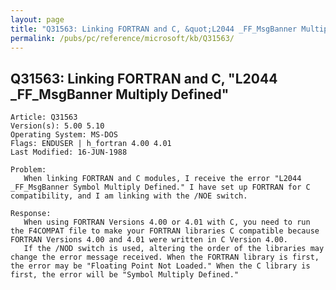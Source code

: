 ```yaml
---
layout: page
title: "Q31563: Linking FORTRAN and C, &quot;L2044 _FF_MsgBanner Multiply Defined&quot;"
permalink: /pubs/pc/reference/microsoft/kb/Q31563/
---
```


## Q31563: Linking FORTRAN and C, &quot;L2044 _FF_MsgBanner Multiply Defined&quot;

	Article: Q31563
	Version(s): 5.00 5.10
	Operating System: MS-DOS
	Flags: ENDUSER | h_fortran 4.00 4.01
	Last Modified: 16-JUN-1988
	
	Problem:
	   When linking FORTRAN and C modules, I receive the error "L2044
	_FF_MsgBanner Symbol Multiply Defined." I have set up FORTRAN for C
	compatibility, and I am linking with the /NOE switch.
	
	Response:
	   When using FORTRAN Versions 4.00 or 4.01 with C, you need to run
	the F4COMPAT file to make your FORTRAN libraries C compatible because
	FORTRAN Versions 4.00 and 4.01 were written in C Version 4.00.
	   If the /NOD switch is used, altering the order of the libraries may
	change the error message received. When the FORTRAN library is first,
	the error may be "Floating Point Not Loaded." When the C library is
	first, the error will be "Symbol Multiply Defined."

